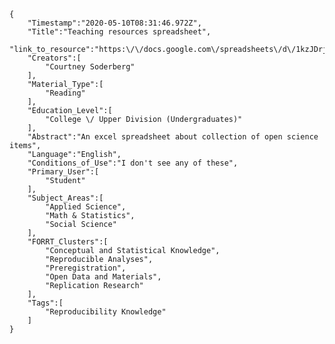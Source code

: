 
    {
        "Timestamp":"2020-05-10T08:31:46.972Z",
        "Title":"Teaching resources spreadsheet",
        "link_to_resource":"https:\/\/docs.google.com\/spreadsheets\/d\/1kzJDrj3dtL9WOz_zRMEhgR7xxo9p3pGQOLJMUVkO1A0\/edit#gid=0",
        "Creators":[
            "Courtney Soderberg"
        ],
        "Material_Type":[
            "Reading"
        ],
        "Education_Level":[
            "College \/ Upper Division (Undergraduates)"
        ],
        "Abstract":"An excel spreadsheet about collection of open science items",
        "Language":"English",
        "Conditions_of_Use":"I don't see any of these",
        "Primary_User":[
            "Student"
        ],
        "Subject_Areas":[
            "Applied Science",
            "Math & Statistics",
            "Social Science"
        ],
        "FORRT_Clusters":[
            "Conceptual and Statistical Knowledge",
            "Reproducible Analyses",
            "Preregistration",
            "Open Data and Materials",
            "Replication Research"
        ],
        "Tags":[
            "Reproducibility Knowledge"
        ]
    }
